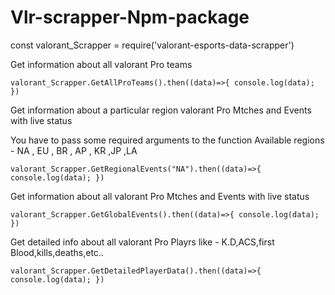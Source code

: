 # Vlr-scrapper-Npm-package

const valorant_Scrapper = require('valorant-esports-data-scrapper')


Get information about all valorant Pro teams

`valorant_Scrapper.GetAllProTeams().then((data)=>{
    console.log(data);
})`

Get information about a particular region valorant Pro Mtches and Events with live status

You have to pass some required arguments to the function 
Available regions - NA , EU , BR , AP , KR ,JP ,LA

`
valorant_Scrapper.GetRegionalEvents("NA").then((data)=>{ 
    console.log(data);
})
`

Get information about all valorant Pro Mtches and Events with live status

`valorant_Scrapper.GetGlobalEvents().then((data)=>{
    console.log(data);
})`

Get detailed info about all valorant Pro Playrs like - K.D,ACS,first Blood,kills,deaths,etc..

`valorant_Scrapper.GetDetailedPlayerData().then((data)=>{
    console.log(data);
})`
